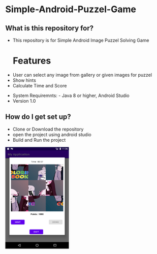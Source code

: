 # Simple-Android-Puzzel-Game
<h2>What is this repository for?</h2>
<ul>
    <li>This repository is for Simple Android Image Puzzel Solving Game</li>
    <h1>Features</h1>
    <li>User can select any image from gallery or given images for puzzel</li>
    <li>Show hints</li>
    <li> Calculate Time and Score</li>
</ul>
<ul>
    <li>System Requiremnts: - Java 8 or higher, Android Studio</li>
    <li>Version 1.0</li>
</ul>
<h2>How do I get set up?</h2>
<ul>
    <li>Clone or Download the repository</li>
    <li>open the project using android studio</li>
    <li>Build and Run the project</li>
</ul>
<img src="images/device-2021-09-06-232615.png" alt="loading screenshot" width="200" height="320" /></th>
